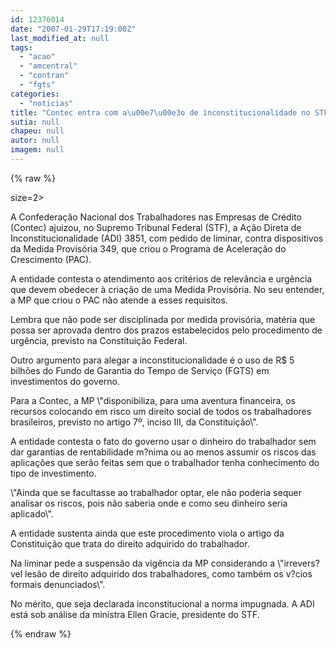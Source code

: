 ```yaml
---
id: 12376014
date: "2007-01-29T17:19:00Z"
last_modified_at: null
tags:
  - "acao"
  - "amcentral"
  - "contran"
  - "fgts"
categories:
  - "noticias"
title: "Contec entra com a\u00e7\u00e3o de inconstitucionalidade no STF contra o PAC, alegando aventura financeira com FGTS"
sutia: null
chapeu: null
autor: null
imagem: null
---
```

{% raw %}
<p><FONT</p>
<p> size=2></p>
<p><P></P></p>
<p><P>A Confederação Nacional dos Trabalhadores nas Empresas de Crédito (Contec) ajuizou, no Supremo Tribunal Federal (STF), a Ação Direta de Inconstitucionalidade (ADI) 3851, com pedido de liminar, contra dispositivos da Medida Provisória 349, que criou o Programa de Aceleração do Crescimento (PAC).</P></p>
<p><P>A entidade contesta o atendimento aos critérios de relevância e urgência que devem obedecer à criação de uma Medida Provisória. No seu entender, a MP que criou o PAC não atende a esses requisitos. </P></p>
<p><P>Lembra que não pode ser disciplinada por medida provisória, matéria que possa ser aprovada dentro dos prazos estabelecidos pelo procedimento de urgência, previsto na Constituição Federal. </P></p>
<p><P>Outro argumento para alegar a inconstitucionalidade é o uso de R$ 5 bilhões do Fundo de Garantia do Tempo de Serviço (FGTS) em investimentos do governo. </P></p>
<p><P>Para a Contec, a MP \"disponibiliza, para uma aventura financeira, os recursos colocando em risco um direito social de todos os trabalhadores brasileiros, previsto no artigo 7º, inciso III, da Constituição\".</P></p>
<p><P>A entidade contesta o fato do governo usar o dinheiro do trabalhador sem dar garantias de rentabilidade m?nima ou ao menos assumir os riscos das aplicações que serão feitas sem que o trabalhador tenha conhecimento do tipo de investimento. </P></p>
<p><P>\"Ainda que se facultasse ao trabalhador optar, ele não poderia sequer analisar os riscos, pois não saberia onde e como seu dinheiro seria aplicado\". </P></p>
<p><P>A entidade sustenta ainda que este procedimento viola o artigo&nbsp;da Constituição que trata do direito adquirido do trabalhador.</P></p>
<p><P>Na liminar pede a suspensão da vigência da MP considerando a \"irrevers?vel lesão de direito adquirido dos trabalhadores, como também os v?cios formais denunciados\". </P></p>
<p><P>No mérito, que seja declarada inconstitucional a norma impugnada. A ADI está sob análise da ministra Ellen Gracie, presidente do STF.</P></FONT> </p>
{% endraw %}